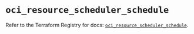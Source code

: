 # `oci_resource_scheduler_schedule`

Refer to the Terraform Registry for docs: [`oci_resource_scheduler_schedule`](https://registry.terraform.io/providers/oracle/oci/6.18.0/docs/resources/resource_scheduler_schedule).
